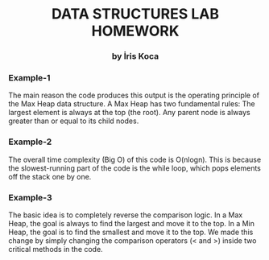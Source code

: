 <h1 style="text-align: center;">DATA STRUCTURES LAB HOMEWORK</h1>
<h3 style="text-align: center;">by İris Koca</h3>
<div>
  <h3>Example-1</h3>
  <p>The main reason the code produces this output is the operating principle of the Max Heap data structure.
  A Max Heap has two fundamental rules:
    The largest element is always at the top (the root).
    Any parent node is always greater than or equal to its child nodes.</p>
</div>
<div>
  <h3>Example-2</h3>
  <p>The overall time complexity (Big O) of this code is O(nlogn).
    This is because the slowest-running part of the code is the while loop, which pops elements off the stack one by one.</p>
</div>
<div>
  <h3>Example-3</h3>
  <p>The basic idea is to completely reverse the comparison logic.
    In a Max Heap, the goal is always to find the largest and move it to the top. In a Min Heap, the goal is to find the smallest and move it to the top. We made this change by simply changing the comparison operators (< and >) inside two critical methods in the code.</p>
</div>
